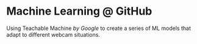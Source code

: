 # Machine Learning @ GitHub
Using Teachable Machine <i>by Google</i> to create a series of ML models that adapt to different webcam situations.

